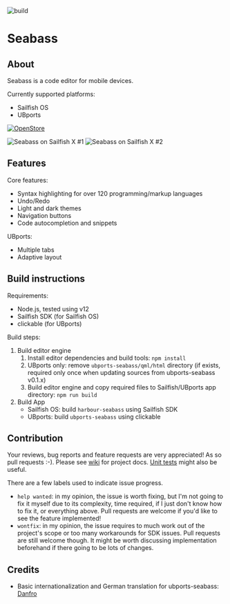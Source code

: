 ![build](https://github.com/milikhin/seabass2/workflows/build/badge.svg)

# Seabass
## About

Seabass is a code editor for mobile devices.

Currently supported platforms:

* Sailfish OS
* UBports

[![OpenStore](https://open-store.io/badges/en_US.png)](https://open-store.io/app/seabass2.mikhael)

![Seabass on Sailfish X #1](http://milikhin.name/img/seabass/seabass-xperia-u01.png)
![Seabass on Sailfish X #2](http://milikhin.name/img/seabass/seabass-xperia-02.png)

## Features
Core features:
* Syntax highlighting for over 120 programming/markup languages
* Undo/Redo
* Light and dark themes
* Navigation buttons
* Code autocompletion and snippets

UBports:
* Multiple tabs
* Adaptive layout

## Build instructions

Requirements:

* Node.js, tested using v12
* Sailfish SDK (for Sailfish OS)
* clickable (for UBports)

Build steps:

1. Build editor engine  
   1. Install editor dependencies and build tools: `npm install`
   1. UBports only: remove `ubports-seabass/qml/html` directory (if exists, required only once when updating sources from ubports-seabass v0.1.x)
   1. Build editor engine and copy required files to Sailfish/UBports app directory: `npm run build`
1. Build App  
   * Sailfish OS: build `harbour-seabass` using Sailfish SDK
   * UBports: build `ubports-seabass` using clickable

## Contribution

Your reviews, bug reports and feature requests are very appreciated!
As so pull requests :-). Please see [wiki](https://github.com/milikhin/seabass2/wiki) for project docs. [Unit tests](https://github.com/milikhin/seabass2/tree/master/editor/__tests__) might also be useful.

There are a few labels used to indicate issue progress.
* `help wanted`: in my opinion, the issue is worth fixing, but I'm not going to fix it myself due to its complexity, time required, if I just don't know how to fix it, or everything above. Pull requests are welcome if you'd like to see the feature implemented!
* `wontfix`: in my opinion, the issue requires to much work out of the project's scope or too many workarounds for SDK issues. Pull requests are still welcome though. It might be worth discussing implementation beforehand if there going to be lots of changes.

## Credits

* Basic internationalization and German translation for ubports-seabass: [Danfro](https://github.com/Danfro) 

